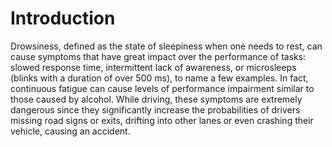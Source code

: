 
# Introduction
Drowsiness, defined as the state of sleepiness when one needs to rest, can cause symptoms that have great impact over the performance of tasks: slowed response time, intermittent lack of awareness, or microsleeps (blinks with a duration of over 500 ms), to name a few examples. In fact, continuous fatigue can cause levels of performance impairment similar to those caused by alcohol. While driving, these symptoms are extremely dangerous since they significantly increase the probabilities of drivers missing road signs or exits, drifting into other lanes or even crashing their vehicle, causing an accident.
